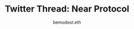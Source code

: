 ---
layout: post
title:  "Twitter Thread: Near Protocol"
author: "bemodest.eth"
categories: threads
tags: [threads]
image: ../assets/img/0420_1.png
link: https://twitter.com/BeModestDotEth/status/1516617547369500674
---